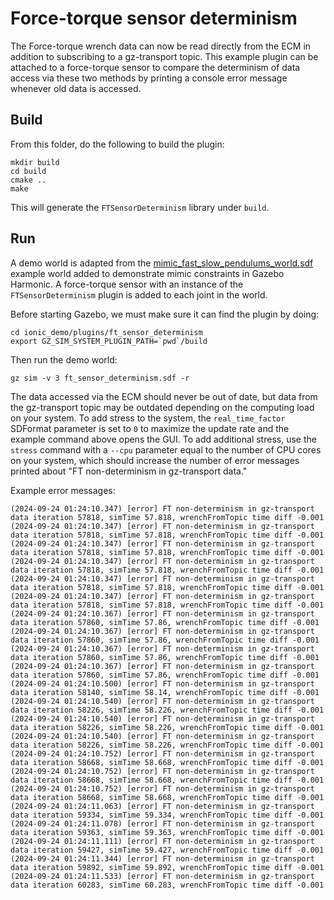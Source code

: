 # Force-torque sensor determinism

The Force-torque wrench data can now be read directly from the ECM in
addition to subscribing to a gz-transport topic.
This example plugin can be attached to a force-torque sensor to compare the
determinism of data access via these two methods by printing a console error
message whenever old data is accessed.

## Build

From this folder, do the following to build the plugin:

~~~
mkdir build
cd build
cmake ..
make
~~~

This will generate the `FTSensorDeterminism` library under `build`.

## Run

A demo world is adapted from the
[mimic\_fast\_slow\_pendulums\_world.sdf](https://github.com/gazebosim/gz-sim/blob/gz-sim9/examples/worlds/mimic_fast_slow_pendulums_world.sdf)
example world added to demonstrate mimic constraints in Gazebo Harmonic.
A force-torque sensor with an instance of the `FTSensorDeterminism` plugin is
added to each joint in the world.

Before starting Gazebo, we must make sure it can find the plugin by doing:

~~~
cd ionic_demo/plugins/ft_sensor_determinism
export GZ_SIM_SYSTEM_PLUGIN_PATH=`pwd`/build
~~~

Then run the demo world:

    gz sim -v 3 ft_sensor_determinism.sdf -r

The data accessed via the ECM should never be out of date, but data from the
gz-transport topic may be outdated depending on the computing load on your
system. To add stress to the system, the `real_time_factor` SDFormat parameter
is set to `0` to maximize the update rate and the example command above opens
the GUI. To add additional stress, use the `stress` command with a `--cpu`
parameter equal to the number of CPU cores on your system, which should
increase the number of error messages printed about "FT non-determinism in
gz-transport data."

Example error messages:

~~~
(2024-09-24 01:24:10.347) [error] FT non-determinism in gz-transport data iteration 57818, simTime 57.818, wrenchFromTopic time diff -0.001
(2024-09-24 01:24:10.347) [error] FT non-determinism in gz-transport data iteration 57818, simTime 57.818, wrenchFromTopic time diff -0.001
(2024-09-24 01:24:10.347) [error] FT non-determinism in gz-transport data iteration 57818, simTime 57.818, wrenchFromTopic time diff -0.001
(2024-09-24 01:24:10.347) [error] FT non-determinism in gz-transport data iteration 57818, simTime 57.818, wrenchFromTopic time diff -0.001
(2024-09-24 01:24:10.347) [error] FT non-determinism in gz-transport data iteration 57818, simTime 57.818, wrenchFromTopic time diff -0.001
(2024-09-24 01:24:10.347) [error] FT non-determinism in gz-transport data iteration 57818, simTime 57.818, wrenchFromTopic time diff -0.001
(2024-09-24 01:24:10.367) [error] FT non-determinism in gz-transport data iteration 57860, simTime 57.86, wrenchFromTopic time diff -0.001
(2024-09-24 01:24:10.367) [error] FT non-determinism in gz-transport data iteration 57860, simTime 57.86, wrenchFromTopic time diff -0.001
(2024-09-24 01:24:10.367) [error] FT non-determinism in gz-transport data iteration 57860, simTime 57.86, wrenchFromTopic time diff -0.001
(2024-09-24 01:24:10.367) [error] FT non-determinism in gz-transport data iteration 57860, simTime 57.86, wrenchFromTopic time diff -0.001
(2024-09-24 01:24:10.500) [error] FT non-determinism in gz-transport data iteration 58140, simTime 58.14, wrenchFromTopic time diff -0.001
(2024-09-24 01:24:10.540) [error] FT non-determinism in gz-transport data iteration 58226, simTime 58.226, wrenchFromTopic time diff -0.001
(2024-09-24 01:24:10.540) [error] FT non-determinism in gz-transport data iteration 58226, simTime 58.226, wrenchFromTopic time diff -0.001
(2024-09-24 01:24:10.540) [error] FT non-determinism in gz-transport data iteration 58226, simTime 58.226, wrenchFromTopic time diff -0.001
(2024-09-24 01:24:10.752) [error] FT non-determinism in gz-transport data iteration 58668, simTime 58.668, wrenchFromTopic time diff -0.001
(2024-09-24 01:24:10.752) [error] FT non-determinism in gz-transport data iteration 58668, simTime 58.668, wrenchFromTopic time diff -0.001
(2024-09-24 01:24:10.752) [error] FT non-determinism in gz-transport data iteration 58668, simTime 58.668, wrenchFromTopic time diff -0.001
(2024-09-24 01:24:11.063) [error] FT non-determinism in gz-transport data iteration 59334, simTime 59.334, wrenchFromTopic time diff -0.001
(2024-09-24 01:24:11.078) [error] FT non-determinism in gz-transport data iteration 59363, simTime 59.363, wrenchFromTopic time diff -0.001
(2024-09-24 01:24:11.111) [error] FT non-determinism in gz-transport data iteration 59427, simTime 59.427, wrenchFromTopic time diff -0.001
(2024-09-24 01:24:11.344) [error] FT non-determinism in gz-transport data iteration 59892, simTime 59.892, wrenchFromTopic time diff -0.001
(2024-09-24 01:24:11.533) [error] FT non-determinism in gz-transport data iteration 60283, simTime 60.283, wrenchFromTopic time diff -0.001
~~~
